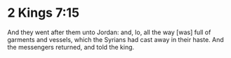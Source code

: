 # 2 Kings 7:15

And they went after them unto Jordan: and, lo, all the way [was] full of garments and vessels, which the Syrians had cast away in their haste. And the messengers returned, and told the king.